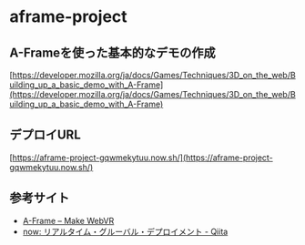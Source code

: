 # aframe-project
## A-Frameを使った基本的なデモの作成
[https://developer.mozilla.org/ja/docs/Games/Techniques/3D_on_the_web/Building_up_a_basic_demo_with_A-Frame](https://developer.mozilla.org/ja/docs/Games/Techniques/3D_on_the_web/Building_up_a_basic_demo_with_A-Frame)
## デプロイURL
[https://aframe-project-gqwmekytuu.now.sh/](https://aframe-project-gqwmekytuu.now.sh/)
## 参考サイト
- [A-Frame – Make WebVR](https://aframe.io/)
- [now: リアルタイム・グルーバル・デプロイメント - Qiita](https://qiita.com/nkzawa/items/8bf62549f79ebbcaafd8)
